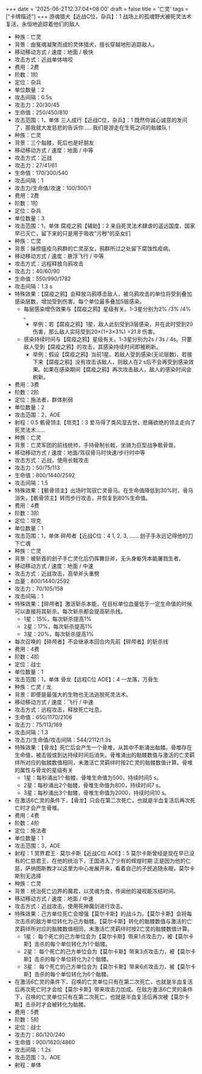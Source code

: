 +++
date = '2025-06-2T12:37:04+08:00'
draft = false
title = '亡灵'
tags = ["卡牌描述"]
+++
游魂猎犬【近战C位，杂兵】：1
战场上的孤魂野⽝被死灵法术复活，永恒地追踪着他们的敌⼈
- 种族：亡灵
- 背景：由冤魂凝聚而成的灵体猎犬，擅长穿越地形追踪敌人。
- 移动移动方式 / 速度：地面 / 极快
- 攻击方式：近战单体啃咬
- 费用：2费
- 阶数：1阶
- 定位：杂兵
- 单位数量：2
- 攻击间隔：0.5s
- 攻击力：20/30/45
- 生命值：250/450/810
- 攻击范围：1，单体
三人成行【近战C位，杂兵】：1
既然你诚⼼诚意的发问了，那我就⼤发慈悲的告诉你......我们是游⾛在⽣死之间的骷髅队！
- 种族：亡灵
- 背景：三个骷髅，死后也是好朋友
- 移动移动方式 / 速度：地面 / 中等
- 攻击方式：近战
- 攻击力：27/41/61
- 生命值：170/300/540
- 攻击间隔：1
- 攻击力/生命值/攻速：100/300/1
- 费用：2费
- 阶数：1阶
- 定位：杂兵
- 单位数量：3
- 攻击范围：1，单体
腐疫之鸦【辅助】：2
来⾃死灵法术肆虐的遥远国度，国家早已灭亡，留下来的只是⽤于吸收”污秽“的巫⼥们
- 种族：亡灵
- 背景：操控瘟疫乌鸦群的亡灵巫女，鸦群所过之处留下腐蚀性疫病。
- 移动移动方式 / 速度：悬浮飞行 / 中等
- 攻击方式：远程释放乌鸦攻击
- 攻击力：40/60/90
- 生命值：550/990/1782
- 攻击间隔：1.3 s
- 特殊效果：【腐疫之鸦】会释放乌鸦啄击敌人，被乌鸦攻击的单位将受到叠加感染层数，增加受到伤害。每个单位最多叠加5层感染。
  - 每层感染增伤效果与【腐疫之鸦】星级有关。1-3星分别为2% /3% /4% 。
    - 举例：若【腐疫之鸦】1星，敌人此刻受到3层感染，并在此时受到20伤害，那么敌人实际受到20×(1+3×3%) =21.8 伤害。
  - 感染持续时间与【腐疫之鸦】星级有关。1-3星分别为2s / 3s / 4s。只要敌人受到【腐疫之鸦】的攻击，其感染持续时间即被刷新。
    - 举例：假设【腐疫之鸦】当前1星。若敌人受到感染(无论层数)，若接下来【腐疫之鸦】没有攻击该敌人，则敌人在2 s后不会再受到感染效果。如果在感染期间【腐疫之鸦】再次攻击敌人，敌人的感染时间会刷新。
- 费用：3费
- 阶数：2阶
- 定位：施法者，群体削弱
- 单位数量：2
- 攻击范围：2，AOE
- 射程：0.5
骸骨领主【坦克】：3
爱⻢得了类⻛湿去世，悲痛欲绝的领主⾛向了死灵法术......
- 种族：亡灵
- 背景：亡灵军团的前线统帅，手持骨制长戟，坐骑为巨型战争骸骨兽。
- 移动移动方式 / 速度：地面/驾驭骨马时快速/步行时中等
- 攻击方式：近战，使用长戟攻击
- 攻击力：50/75/113
- 生命值：800/1440/2592
- 攻击间隔：1.5
- 特殊效果：【骸骨领主】出场时驾驭亡灵骨马。在生命值降低到30%时，骨马消失，【骸骨领主】转而步行攻击，并恢复到80%生命值。
- 费用：4费
- 阶数：3阶
- 定位：坦克
- 单位数量：1
- 攻击范围：1，单体
碎颅者【近战C位：4
1, 2, 3, ...... 刽⼦⼿永远记得他的⼑下亡魂
- 种族：亡灵
- 背景：被斩首的刽子手亡灵化后仍挥舞巨斧，无头身躯凭本能屠戮生者。
- 移动移动方式 / 速度：地面 / 中速
- 攻击方式：近战攻击，高举斧头重劈 
- 血量：800/1440/2592
- 攻击力：70/105/158
- 攻击间隔：1
- 特殊效果：【碎颅者】激活斩杀本能，在目标单位血量低于一定生命值的时候可以直接将其斩杀。每次斩杀都会提高斩杀线。
  - 1星：15%，每次斩杀提高1%
  - 2星：17%，每次斩杀提高1%
  - 3星：20%，每次斩杀提高1%
- 每次召唤的【碎颅者】不会继承本回合内先前【碎颅者】的斩杀线
- 费用：4费
- 阶数：4阶
- 定位：战士
- 单位数量：1
- 攻击范围：1，单体
骨龙【远程C位 AOE】：4
⼀⻰落，万⻣⽣
- 种族：亡灵 / 龙
- 背景：即便是最强大的生物也无法逃脱死灵法术。
- 移动移动方式 / 速度：飞行 / 中速
- 攻击方式：远程攻击，释放死亡吐息。
- 生命值：650/1170/2106
- 攻击力：75/113/169
- 攻击间隔：1.3
- 攻击力/生命值/攻击间隔：544/2112/1.3s
- 特殊效果：【骨龙】死亡后会产生一个骨堆，从其中不断涌出骷髅。骨堆存在生命值，被击毁或到达持续时间后消失。骨堆涌出的骷髅数值与激活的亡灵羁绊所对应的骷髅数值相同，未激活亡灵羁绊时按2亡灵的骷髅数值计算。骨堆的属性与骨龙的星级有关
  - 1星：每秒涌出1个骷髅，骨堆生命值为500，持续时间5 s。
  - 2星：每秒涌出2个骷髅，骨堆生命值为800，持续时间7 s。
  - 3星：每秒涌出3个骷髅，骨堆生命值为2000，持续时间10 s。
- 在激活6亡灵的条件下，【骨龙】只会在第二次死亡，也就是半血复活后再次死亡时才会产生骨堆。
- 费用：4费
- 阶数：4阶
- 定位：施法者
- 单位数量：1
- 攻击范围：3，AOE
- 射程：1
冥界君王 · 莫尔卡斯【近战C位 AOE】：5
莫尔卡斯曾经是现在早已没有的仁慈君王，在他的统治下，王国进⼊了少有的辉煌时期
正是因为他的仁慈，萨纳图斯教才以这⾥为中⼼发展开来，看着⾃⼰的⼦⺠追随永眠，莫尔卡斯别⽆选择
- 种族：亡灵
- 背景：统治死亡边界的魔君，以灵魂为食，传闻他的凝视能冻结时间。
- 移动移动方式 / 速度：地面 / 中速
- 攻击方式：近战攻击，使用死神魔剑进行攻击。
- 特殊效果：己方单位死亡会增强【莫尔卡斯】的战斗力。【莫尔卡斯】会将每次击杀的敌方单位转化为己方骷髅。【莫尔卡斯】转化的骷髅数值与激活的亡灵羁绊所对应的骷髅数值相同，未激活亡灵羁绊时按2亡灵的骷髅数值计算。
  - 1星： 每个死亡的己方单位会为【莫尔卡斯】带来1点攻击力，被【莫尔卡斯】击杀的每个单位转化为1个骷髅。
  - 2星： 每个死亡的己方单位会为【莫尔卡斯】带来3点攻击力，被【莫尔卡斯】击杀的每个单位转化为2个骷髅。
  - 3星： 每个死亡的己方单位会为【莫尔卡斯】带来6点攻击力，被【莫尔卡斯】击杀的每个单位转化为6个骷髅。
- 在激活6亡灵的条件下，召唤的亡灵单位只有在第二次死亡，也就是半血复活后再次死亡时才会给【莫尔卡斯】带来攻击力加成。在敌方激活6亡灵的条件下，召唤的亡灵单位只有在第二次死亡，也就是半血复活后再次被【莫尔卡斯】击杀时才会被转化为骷髅。
- 费用：5费
- 阶数：5阶
- 定位：战士
- 攻击力：80/120/240
- 生命值：900/1620/4860
- 攻击间隔：1.2s
- 攻击范围：3，AOE
- 射程：单体
